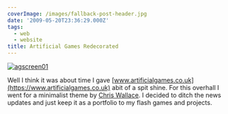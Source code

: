 ```yaml
---
coverImage: /images/fallback-post-header.jpg
date: '2009-05-20T23:36:29.000Z'
tags:
  - web
  - website
title: Artificial Games Redecorated
---
```


[![agscreen01](/wp-content/uploads/2009/05/agscreen01.png "agscreen01")](https://www.artificialgames.co.uk)

Well I think it was about time I gave [www.artificialgames.co.uk](https://www.artificialgames.co.uk) abit of a spit shine. For this overhall I went for a minimalist theme by [Chris Wallace](https://www.chris-wallace.com/). I decided to ditch the news updates and just keep it as a portfolio to my flash games and projects.
